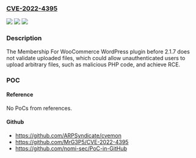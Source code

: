 ### [CVE-2022-4395](https://cve.mitre.org/cgi-bin/cvename.cgi?name=CVE-2022-4395)
![](https://img.shields.io/static/v1?label=Product&message=Membership%20For%20WooCommerce&color=blue)
![](https://img.shields.io/static/v1?label=Version&message=%3D%200%20&color=brighgreen)
![](https://img.shields.io/static/v1?label=Vulnerability&message=CWE-434%20Unrestricted%20Upload%20of%20File%20with%20Dangerous%20Type&color=brighgreen)

### Description

The Membership For WooCommerce WordPress plugin before 2.1.7 does not validate uploaded files, which could allow unauthenticated users to upload arbitrary files, such as malicious PHP code, and achieve RCE.

### POC

#### Reference
No PoCs from references.

#### Github
- https://github.com/ARPSyndicate/cvemon
- https://github.com/MrG3P5/CVE-2022-4395
- https://github.com/nomi-sec/PoC-in-GitHub


